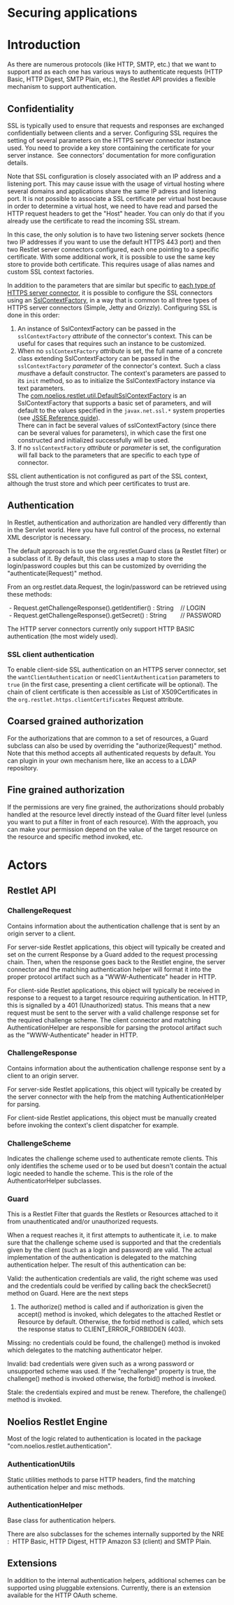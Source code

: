 Securing applications
=====================

Introduction
============

As there are numerous protocols (like HTTP, SMTP, etc.) that we want to
support and as each one has various ways to authenticate requests (HTTP
Basic, HTTP Digest, SMTP Plain, etc.), the Restlet API provides a
flexible mechanism to support authentication.

Confidentiality
---------------

SSL is typically used to ensure that requests and responses are
exchanged confidentially between clients and a server. Configuring SSL
requires the setting of several parameters on the HTTPS server connector
instance used. You need to provide a key store containing the
certificate for your server instance.  See connectors' documentation for
more configuration details.

Note that SSL configuration is closely associated with an IP address and
a listening port. This may cause issue with the usage of virtual hosting
where several domains and applications share the same IP adress and
listening port. It is not possible to associate a SSL certificate per
virtual host because in order to determine a virtual host, we need to
have read and parsed the HTTP request headers to get the "Host" header.
You can only do that if you already use the certificate to read the
incoming SSL stream.

In this case, the only solution is to have two listening server sockets
(hence two IP addresses if you want to use the default HTTPS 443 port)
and then two Restlet server connectors configured, each one pointing to
a specific certificate. With some additional work, it is possible to use
the same key store to provide both certificate. This requires usage of
alias names and custom SSL context factories.

In addition to the parameters that are similar but specific to [each
type of HTTPS server
connector](/learn/guide/1.1#/38-restlet.html),
it is possible to configure the SSL connectors using an
[SslContextFactory](http://restlet.org/learn/javadocs/1.1/nre/com/noelios/restlet/util/SslContextFactory.html),
in a way that is common to all three types of HTTPS server connectors
(Simple, Jetty and Grizzly). Configuring SSL is done in this order:

1.  An instance of SslContextFactory can be passed in the
    `sslContextFactory` *attribute* of the connector's context. This can
    be useful for cases that requires such an instance to be customized.
2.  When no `sslContextFactory` *attribute* is set, the full name of a
    concrete class extending SslContextFactory can be passed in the
    `sslContextFactory` *parameter* of the connector's context. Such a
    class *must*have a default constructor. The context's parameters are
    passed to its `init` method, so as to initialize the
    SslContextFactory instance via text parameters.\
     The
    [com.noelios.restlet.util.DefaultSslContextFactory](http://restlet.org/learn/javadocs/1.1/nre/com/noelios/restlet/util/DefaultSslContextFactory.html#init%28org.restlet.util.Series%29)
    is an SslContextFactory that supports a basic set of parameters, and
    will default to the values specified in the `javax.net.ssl.*` system
    properties (see [JSSE Reference
    guide](http://java.sun.com/j2se/1.5.0/docs/guide/security/jsse/JSSERefGuide.html#SystemProps)).\
     There can in fact be several values of sslContextFactory (since
    there can be several values for parameters), in which case the first
    one constructed and initialized successfully will be used.
3.  If no `sslContextFactory` *attribute* or *parameter* is set, the
    configuration will fall back to the parameters that are specific to
    each type of connector.

SSL client authentication is not configured as part of the SSL context,
although the trust store and which peer certificates to trust are.

Authentication
--------------

In Restlet, authentication and authorization are handled very
differently than in the Servlet world. Here you have full control of the
process, no external XML descriptor is necessary.

The default approach is to use the org.restlet.Guard class (a Restlet
filter) or a subclass of it. By default, this class uses a map to store
the login/password couples but this can be customized by overriding the
"authenticate(Request)" method.

From an org.restlet.data.Request, the login/password can be retrieved
using these methods:

 - Request.getChallengeResponse().getIdentifier() : String    // LOGIN\
  - Request.getChallengeResponse().getSecret() : String        //
PASSWORD

The HTTP server connectors currently only support HTTP BASIC
authentication (the most widely used).

### SSL client authentication

To enable client-side SSL authentication on an HTTPS server connector,
set the `wantClientAuthentication` or `needClientAuthentication`
parameters to `true` (in the first case, presenting a client certificate
will be optional). The chain of client certificate is then accessible as
List of X509Certificates in the `org.restlet.https.clientCertificates`
Request attribute.

Coarsed grained authorization
-----------------------------

For the authorizations that are common to a set of resources, a Guard
subclass can also be used by overriding the "authorize(Request)" method.
Note that this method accepts all authenticated requests by default. You
can plugin in your own mechanism here, like an access to a LDAP
repository.

Fine grained authorization
--------------------------

If the permissions are very fine grained, the authorizations should
probably handled at the resource level directly instead of the Guard
filter level (unless you want to put a filter in front of each
resource). With the approach, you can make your permission depend on the
value of the target resource on the resource and specific method
invoked, etc.

Actors
======

Restlet API
-----------

### ChallengeRequest

Contains information about the authentication challenge that is sent by
an origin server to a client.

For server-side Restlet applications, this object will typically be
created and set on the current Response by a Guard added to the request
processing chain. Then, when the response goes back to the Restlet
engine, the server connector and the matching authentication helper will
format it into the proper protocol artifact such as a "WWW-Authenticate"
header in HTTP.

For client-side Restlet applications, this object will typically be
received in response to a request to a target resource requiring
authentication. In HTTP, this is signalled by a 401 (Unauthorized)
status. This means that a new request must be sent to the server with a
valid challenge response set for the required challenge scheme. The
client connector and matching AuthenticationHelper are responsible for
parsing the protocol artifact such as the "WWW-Authenticate" header in
HTTP.

### ChallengeResponse

Contains information about the authentication challenge response sent by
a client to an origin server.

For server-side Restlet applications, this object will typically be
created by the server connector with the help from the matching
AuthenticationHelper for parsing.

For client-side Restlet applications, this object must be manually
created before invoking the context's client dispatcher for example.

### ChallengeScheme

Indicates the challenge scheme used to authenticate remote clients. This
only identifies the scheme used or to be used but doesn't contain the
actual logic needed to handle the scheme. This is the role of the
AuthenticatorHelper subclasses.

### Guard

This is a Restlet Filter that guards the Restlets or Resources attached
to it from unauthenticated and/or unauthorized requests.

When a request reaches it, it first attempts to authenticate it, i.e. to
make sure that the challenge scheme used is supported and that the
credentials given by the client (such as a login and password) are
valid. The actual implementation of the authentication is delegated to
the matching authentication helper. The result of this authentication
can be:

Valid: the authentication credentials are valid, the right scheme was
used and the credentials could be verified by calling back the
checkSecret() method on Guard. Here are the next steps

1.  The authorize() method is called and if authorization is given the
    accept() method is invoked, which delegates to the attached Restlet
    or Resource by default. Otherwise, the forbid method is called,
    which sets the response status to CLIENT\_ERROR\_FORBIDDEN (403).

Missing: no credentials could be found, the challenge() method is
invoked which delegates to the matching authenticator helper.

Invalid: bad credentials were given such as a wrong password or
unsupported scheme was used. If the "rechallenge" property is true, the
challenge() method is invoked otherwise, the forbid() method is invoked.

Stale: the credentials expired and must be renew. Therefore, the
challenge() method is invoked.

Noelios Restlet Engine
----------------------

Most of the logic related to authentication is located in the package
"com.noelios.restlet.authentication".

### AuthenticationUtils

Static utilities methods to parse HTTP headers, find the matching
authentication helper and misc methods.

### AuthenticationHelper

Base class for authentication helpers.

There are also subclasses for the schemes internally supported by the
NRE :  HTTP Basic, HTTP Digest, HTTP Amazon S3 (client) and SMTP Plain.

Extensions
----------

In addition to the internal authentication helpers, additional schemes
can be supported using pluggable extensions. Currently, there is an
extension available for the HTTP OAuth scheme.


